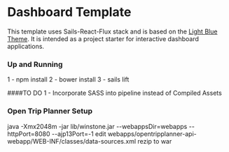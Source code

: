# Dashboard Template

This template uses Sails-React-Flux stack and is based on the [Light Blue Theme](https://wrapbootstrap.com/theme/light-blue-responsive-admin-web-app-WB0T41TX4). It is intended as a project starter for interactive dashboard applications.

### Up and Running
1 - npm install
2 - bower install
3 - sails lift

####TO DO
1 - Incorporate SASS into pipeline instead of Compiled Assets


### Open Trip Planner Setup
java -Xmx2048m -jar lib/winstone.jar --webappsDir=webapps --httpPort=8080 --ajp13Port=-1
edit webapps/opentripplanner-api-webapp/WEB-INF/classes/data-sources.xml
rezip to war
